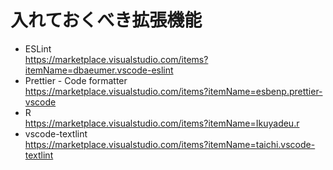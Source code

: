 # 入れておくべき拡張機能

- ESLint \
  https://marketplace.visualstudio.com/items?itemName=dbaeumer.vscode-eslint
- Prettier - Code formatter \
  https://marketplace.visualstudio.com/items?itemName=esbenp.prettier-vscode
- R \
  https://marketplace.visualstudio.com/items?itemName=Ikuyadeu.r
- vscode-textlint \
  https://marketplace.visualstudio.com/items?itemName=taichi.vscode-textlint
